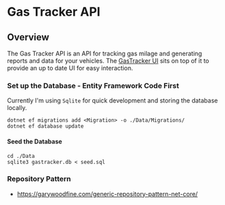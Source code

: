 # Gas Tracker API
## Overview

The Gas Tracker API is an API for tracking gas milage and generating reports and data for your vehicles. The [GasTracker UI]() sits on top of it to provide an up to date UI for easy interaction.

### Set up the Database - Entity Framework Code First
Currently I'm using `Sqlite` for quick development and storing the database locally.
```
dotnet ef migrations add <Migration> -o ./Data/Migrations/
dotnet ef database update
```

#### Seed the Database
```
cd ./Data
sqlite3 gastracker.db < seed.sql
```

### Repository Pattern
* https://garywoodfine.com/generic-repository-pattern-net-core/